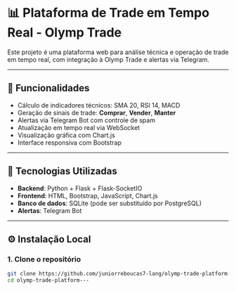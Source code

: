 # 📊 Plataforma de Trade em Tempo Real - Olymp Trade

Este projeto é uma plataforma web para análise técnica e operação de trade em tempo real, com integração à Olymp Trade e alertas via Telegram.

---

## 🚀 Funcionalidades

- Cálculo de indicadores técnicos: SMA 20, RSI 14, MACD
- Geração de sinais de trade: **Comprar**, **Vender**, **Manter**
- Alertas via Telegram Bot com controle de spam
- Atualização em tempo real via WebSocket
- Visualização gráfica com Chart.js
- Interface responsiva com Bootstrap

---

## 🧰 Tecnologias Utilizadas

- **Backend**: Python + Flask + Flask-SocketIO
- **Frontend**: HTML, Bootstrap, JavaScript, Chart.js
- **Banco de dados**: SQLite (pode ser substituído por PostgreSQL)
- **Alertas**: Telegram Bot

---

## ⚙️ Instalação Local

### 1. Clone o repositório

```bash
git clone https://github.com/juniorreboucas7-lang/olymp-trade-platform---.git
cd olymp-trade-platform---
